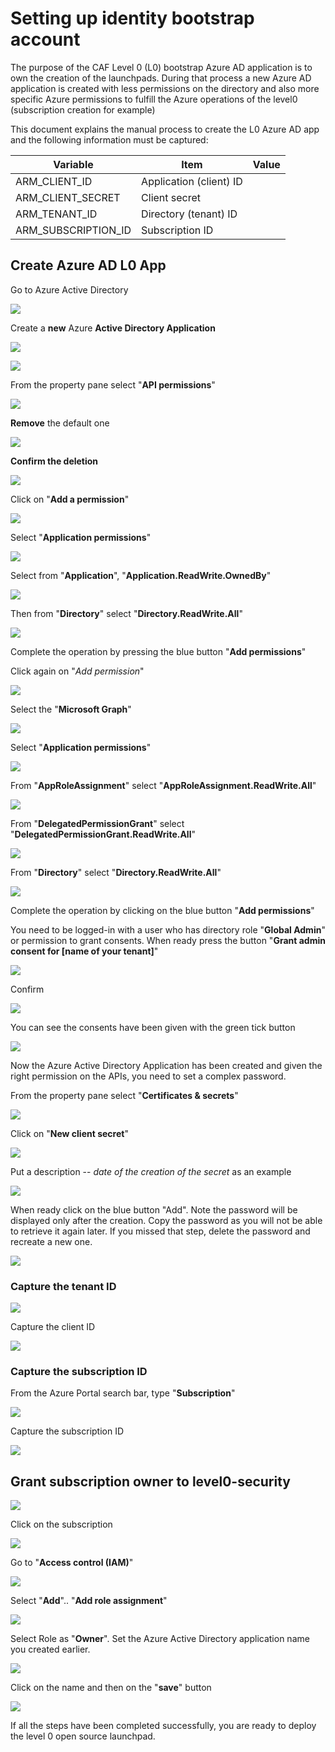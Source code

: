 # Setting up identity bootstrap account

The purpose of the CAF Level 0 (L0) bootstrap Azure AD application is to own the creation of the launchpads. During that process a new Azure AD application is created with less permissions on the directory and also more specific Azure permissions to fulfill the Azure operations of the
level0 (subscription creation for example)

This document explains the manual process to create the L0 Azure AD app and the following information must be captured:

| Variable             | Item                     | Value |
| -------------------- | ------------------------ | ----  |
|ARM\_CLIENT\_ID       | Application (client) ID  |       |
|ARM\_CLIENT\_SECRET   | Client secret            |       |
|ARM\_TENANT\_ID       | Directory (tenant) ID    |       |
|ARM\_SUBSCRIPTION\_ID | Subscription ID          |       |

## Create Azure AD L0 App

Go to Azure Active Directory

![](./images/Bootstrap/image1.png)

Create a **new** Azure **Active Directory Application**

![](./images/Bootstrap/image2.png)

![](./images/Bootstrap/image3.png)

From the property pane select "**API permissions**"

![](./images/Bootstrap/image4.png)

**Remove** the default one

![](./images/Bootstrap/image5.png)

**Confirm the deletion**

![](./images/Bootstrap/image6.png)

Click on "**Add a permission**"

![](./images/Bootstrap/image7.png)

Select "**Application permissions**"

![](./images/Bootstrap/image8.png)

Select from "**Application**", "**Application.ReadWrite.OwnedBy**"

![](./images/Bootstrap/image9.png)

Then from "**Directory**" select "**Directory.ReadWrite.All**"

![](./images/Bootstrap/image10.png)

Complete the operation by pressing the blue button "**Add permissions**"

Click again on "*Add permission*"

![](./images/Bootstrap/image11.png)

Select the "**Microsoft Graph**"

![](./images/Bootstrap/image12.png)

Select "**Application permissions**"

![](./images/Bootstrap/image13.png)

From "**AppRoleAssignment**" select "**AppRoleAssignment.ReadWrite.All**"

![](./images/Bootstrap/image14.png)

From "**DelegatedPermissionGrant**" select "**DelegatedPermissionGrant.ReadWrite.All**"

![](./images/Bootstrap/image15.png)

From "**Directory**" select "**Directory.ReadWrite.All**"

![](./images/Bootstrap/MSGraph_directory.png)

Complete the operation by clicking on the blue button "**Add permissions**"

You need to be logged-in with a user who has directory role "**Global Admin**" or permission to grant consents. When ready press the button "**Grant admin consent for \[name of your tenant\]**"

![](./images/Bootstrap/Grant_Admin_Consent.png)

Confirm

![](./images/Bootstrap/image17.png)

You can see the consents have been given with the green tick button

![](./images/Bootstrap/Granted_Admin_Consent.png)

Now the Azure Active Directory Application has been created and given the right permission on the APIs, you need to set a complex password.

From the property pane select "**Certificates & secrets**"

![](./images/Bootstrap/image19.png)

Click on "**New client secret**"

![](./images/Bootstrap/image20.png)

Put a description -- *date of the creation of the secret* as an example

![](./images/Bootstrap/image21.png)

When ready click on the blue button "Add". Note the password will be displayed only after the creation. Copy the password as you will not be able to retrieve it again later. If you missed that step, delete the password and recreate a new one.

![](./images/Bootstrap/image22.png)

### Capture the tenant ID

![](./images/Bootstrap/image23.png)

Capture the client ID

![](./images/Bootstrap/image24.png)

### Capture the subscription ID

From the Azure Portal search bar, type "**Subscription**"

![](./images/Bootstrap/image25.png)

Capture the subscription ID

![](./images/Bootstrap/image26.png)

## Grant subscription owner to level0-security

![](./images/Bootstrap/image25.png)

Click on the subscription

![](./images/Bootstrap/image26.png)

Go to "**Access control (IAM)**"

![](./images/Bootstrap/image27.png)

Select "**Add**".. "**Add role assignment**"

![](./images/Bootstrap/image28.png)

Select Role as "**Owner**". Set the Azure Active Directory application name you created earlier.

![](./images/Bootstrap/image29.png)

Click on the name and then on the "**save**" button

![](./images/Bootstrap/image30.png)

If all the steps have been completed successfully, you are ready to deploy the level 0 open source launchpad.